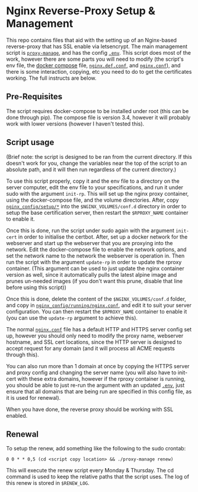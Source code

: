# Nginx Reverse-Proxy Setup & Management
This repo contains files that aid with the setting up of an Nginx-based reverse-proxy that has SSL enable via letsencrypt. The main management script is [`proxy-manage`](proxy_manager/proxy-manage), and has the config [`.env`](proxy_manager/.env). This script does most of the work, however there are some parts you will need to modify (the script's env file, the [docker compose](proxy_manager/docker-compose.rproxy.yml) file, [`nginx.def.conf`](nginx_config/setup/nginx.def.conf), and [`nginx.conf`](nginx_config/running/nginx.conf)), and there is some interaction, copying, etc you need to do to get the certificates working. The full instructs are below.

## Pre-Requisites
The script requires docker-compose to be installed under root (this can be done through pip). The compose file is version 3.4, however it will probably work with lower versions (however I haven't tested this).

## Script usage
(Brief note: the script is designed to be ran from the current directory. If this doesn't work for you, change the variables near the top of the script to an absolute path, and it will then run regardless of the current directory.)

To use this script properly, copy it and the env file to a directory on the server computer, edit the env file to your specifications, and run it under sudo with the argument `init-rp`. This will set up the nginx proxy container, using the docker-compose file, and the volume directories. After, copy [`nginx_config/setup/*`](nginx_config/setup) into the `$NGINX_VOLUMES/conf.d` directory in order to setup the base certification server, then restart the `$RPROXY_NAME` container to enable it.

Once this is done, run the script under sudo again with the argument `init-cert` in order to initialise the certbot. After, set up a docker network for the webserver and start up the webserver that you are proxying into the network. Edit the docker-compose file to enable the network options, and set the network name to the network the webserver is operation in. Then run the script with the argument `update-rp` in order to update the rproxy container. (This argument can be used to just update the nginx container version as well, since it automatically pulls the latest alpine image and prunes un-needed images (if you don't want this prune, disable that line before using this script))

Once this is done, delete the content of the `$NGINX_VOLUMES/conf.d` folder, and copy in [`nginx_config/running/nginx.conf`](nginx_config/running/nginx.conf), and edit it to suit your server configuration. You can then restart the `$RPROXY_NAME` container to enable it (you can use the `update-rp` argument to achieve this).

The normal [`nginx.conf`](nginx_config/running/nginx.conf) file has a default HTTP and HTTPS server config set up, however you should only need to modify the proxy name, webserver hostname, and SSL cert locations, since the HTTP server is designed to accept request for any domain (and it will process all ACME requests through this). 

You can also run more than 1 domain at once by copying the HTTPS server and proxy config and changing the server name (you will also have to init-cert with these extra domains, however if the rproxy container is running, you should be able to just re-run the argument with an updated [`.env`](proxy_manager/.env), just ensure that all domains that are being run are specified in this config file, as it is used for renewal).

When you have done, the reverse proxy should be working with SSL enabled.

## Renewal
To setup the renew, add something like the following to the sudo crontab:

```
0 0 * * 0,5 (cd <script copy location> && ./proxy-manage renew)
```

This will execute the renew script every Monday & Thursday. The cd command is used to keep the relative paths that the script uses. The log of this renew is stored in `$RENEW_LOG`.